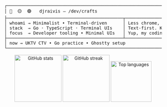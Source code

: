 <pre>
┌──────────────────────────────────────────────────────────────────────────────────────────────┐
│ 🔴  🟡  🟢   djraivis — /dev/crafts                                                           │
├────────────────────────────────────────────┬────────────────────────────────────────┬─────────┤
│ whoami → Minimalist • Terminal-driven      │ Less chrome, more signal.             │ /\_/\    │
│ stack  → Go · TypeScript · Terminal UIs    │ Text-first. Keyboard-friendly.        │( o.o )   │
│ focus  → Developer tooling • Minimal UIs   │ Yup, my coding buddy’s over there →   │ > ^ <    │
├────────────────────────────────────────────┴────────────────────────────────────────┴──🐾─────┤
│ now → UKTV CTV • Go practice • Ghostty setup                                                │
└──────────────────────────────────────────────────────────────────────────────────────────────┘
</pre>
<!-- Compact GitHub Stats in One Row -->
<p align="center">
  <img src="https://github-readme-stats.vercel.app/api?username=djraivis&show_icons=true&theme=transparent&hide_border=true&count_private=true" alt="GitHub stats" height="150" />
  <img src="https://github-readme-streak-stats.herokuapp.com/?user=djraivis&theme=transparent&hide_border=true" alt="GitHub streak" height="150" />
  <img src="https://github-readme-stats.vercel.app/api/top-langs/?username=djraivis&layout=compact&langs_count=12&card_width=320&theme=transparent&hide_border=true" alt="Top languages" height="130" />
</p>
